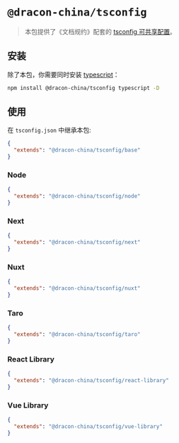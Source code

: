 # `@dracon-china/tsconfig`

> 本包提供了《文档规约》配套的 [tsconfig 可共享配置](https://www.npmjs.com/package/tsconfig#optionsconfig)。

## 安装

除了本包，你需要同时安装 [typescript](https://www.npmjs.com/package/typescript)：

```bash
npm install @dracon-china/tsconfig typescript -D
```

## 使用

在 `tsconfig.json` 中继承本包:

```json
{
  "extends": "@dracon-china/tsconfig/base"
}
```

### Node

```json
{
  "extends": "@dracon-china/tsconfig/node"
}
```

### Next

```json
{
  "extends": "@dracon-china/tsconfig/next"
}
```

### Nuxt

```json
{
  "extends": "@dracon-china/tsconfig/nuxt"
}
```

### Taro

```json
{
  "extends": "@dracon-china/tsconfig/taro"
}
```

### React Library

```json
{
  "extends": "@dracon-china/tsconfig/react-library"
}
```

### Vue Library

```json
{
  "extends": "@dracon-china/tsconfig/vue-library"
}
```
